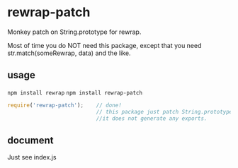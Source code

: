 # rewrap-patch

Monkey patch on String.prototype for rewrap.

Most of time you do NOT need this package, except that you need str.match(someRewrap, data) and the like.

## usage
  `npm install rewrap`
  `npm install rewrap-patch`

```js
require('rewrap-patch');    // done!
                            // this package just patch String.prototype
                            //it does not generate any exports.
```

## document
Just see index.js

